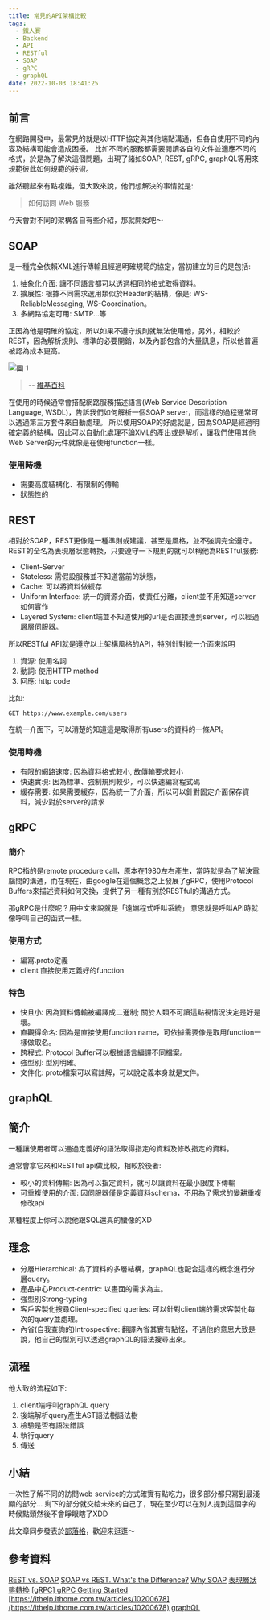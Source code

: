 ```yaml
---
title: 常見的API架構比較
tags:
  - 鐵人賽
  - Backend
  - API
  - RESTful
  - SOAP
  - gRPC
  - graphQL
date: 2022-10-03 18:41:25
---
```

## 前言
在網路開發中，最常見的就是以HTTP協定與其他端點溝通，但各自使用不同的內容及結構可能會造成困擾。
比如不同的服務都需要閱讀各自的文件並適應不同的格式，於是為了解決這個問題，出現了諸如SOAP, REST, gRPC, graphQL等用來規範彼此如何規範的技術。

雖然聽起來有點複雜，但大致來說，他們想解決的事情就是:
> 如何訪問 Web 服務

今天會對不同的架構各自有些介紹，那就開始吧～
<!-- more -->

## SOAP
是一種完全依賴XML進行傳輸且經過明確規範的協定，當初建立的目的是包括:
1. 抽象化介面: 讓不同語言都可以透過相同的格式取得資料。
2. 擴展性: 根據不同需求選用類似於Header的結構，像是: WS-ReliableMessaging, WS-Coordination。
3. 多網路協定可用: SMTP...等

正因為他是明確的協定，所以如果不遵守規則就無法使用他，另外，相較於REST，因為解析規則、標準的必要開銷，以及內部包含的大量訊息，所以他普遍被認為成本更高。

![圖 1](https://i.imgur.com/bXUoRAb.png)  
> -- [維基百科](https://zh.wikipedia.org/zh-tw/%E7%AE%80%E5%8D%95%E5%AF%B9%E8%B1%A1%E8%AE%BF%E9%97%AE%E5%8D%8F%E8%AE%AE)

在使用的時候通常會搭配網路服務描述語言(Web Service Description Language, WSDL)，告訴我們如何解析一個SOAP server，而這樣的過程通常可以透過第三方套件來自動處理。
所以使用SOAP的好處就是，因為SOAP是經過明確定義的結構，因此可以自動化處理不論XML的產出或是解析，讓我們使用其他Web Server的元件就像是在使用function一樣。

### 使用時機
- 需要高度結構化、有限制的傳輸
- 狀態性的

## REST
相對於SOAP，REST更像是一種準則或建議，甚至是風格，並不強調完全遵守。
REST的全名為表現層狀態轉換，只要遵守一下規則的就可以稱他為RESTful服務:
- Client-Server
- Stateless: 需假設服務並不知道當前的狀態，
- Cache: 可以將資料做緩存
- Uniform Interface: 統一的資源介面，使責任分離，client並不用知道server如何實作
- Layered System: client端並不知道使用的url是否直接連到server，可以經過層層伺服器。

所以RESTful API就是遵守以上架構風格的API，特別針對統一介面來說明
1. 資源: 使用名詞
2. 動詞: 使用HTTP method
3. 回應: http code

比如:
```
GET https://www.example.com/users
```

在統一介面下，可以清楚的知道這是取得所有users的資料的一條API。

### 使用時機
- 有限的網路速度: 因為資料格式較小, 故傳輸要求較小
- 快速實現: 因為標準、強制規則較少，可以快速編寫程式碼
- 緩存需要: 如果需要緩存，因為統一了介面，所以可以針對固定介面保存資料，減少對於server的請求

## gRPC
### 簡介
RPC指的是remote procedure call，原本在1980左右產生，當時就是為了解決電腦間的溝通，而在現在，由google在這個概念之上發展了gRPC，使用Protocol Buffers來描述資料如何交換，提供了另一種有別於RESTful的溝通方式。

那gRPC是什麼呢？用中文來說就是「遠端程式呼叫系統」
意思就是呼叫API時就像呼叫自己的函式一樣。

### 使用方式
- 編寫.proto定義
- client 直接使用定義好的function

### 特色
- 快且小: 因為資料傳輸被編譯成二進制; 關於人類不可讀這點視情況決定是好是壞。
- 直觀得命名: 因為是直接使用function name，可依據需要像是取用function一樣做取名。
- 跨程式: Protocol Buffer可以根據語言編譯不同檔案。
- 強型別: 型別明確。
- 文件化: proto檔案可以寫註解，可以說定義本身就是文件。

## graphQL
## 簡介
一種讓使用者可以通過定義好的語法取得指定的資料及修改指定的資料。

通常會拿它來和RESTful api做比較，相較於後者:
- 較小的資料傳輸: 因為可以指定資料，就可以讓資料在最小限度下傳輸
- 可重複使用的介面: 因伺服器僅是定義資料schema，不用為了需求的變耕重複修改api

某種程度上你可以說他跟SQL還真的蠻像的XD


## 理念
- 分層Hierarchical: 為了資料的多層結構，graphQL也配合這樣的概念進行分層query。
- 產品中心Product‐centric: 以畫面的需求為主。
- 強型別Strong‐typing
- 客戶客製化搜尋Client‐specified queries: 可以針對client端的需求客製化每次的query並處理。
- 內省(自我查詢的)Introspective: 翻譯內省其實有點怪，不過他的意思大致是說，他自己的型別可以透過graphQL的語法搜尋出來。

## 流程
他大致的流程如下:
1. client端呼叫graphQL query
2. 後端解析query產生AST語法樹語法樹
3. 檢驗是否有語法錯誤
4. 執行query
5. 傳送

## 小結
一次性了解不同的訪問web service的方式確實有點吃力，很多部分都只寫到最淺顯的部分...
剩下的部分就交給未來的自己了，現在至少可以在別人提到這個字的時候點頭然後不會睜眼瞎了XDD

此文章同步發表於[部落格](https://tim80411.github.io/code-blog/)，歡迎來逛逛～

## 參考資料
[REST vs. SOAP](https://www.redhat.com/en/topics/integration/whats-the-difference-between-soap-rest)
[SOAP vs REST. What's the Difference?](https://smartbear.com/blog/soap-vs-rest-whats-the-difference/)
[Why SOAP](https://coherence0815.wordpress.com/2016/02/11/why-soap/)
[表現層狀態轉換](https://zh.wikipedia.org/zh-tw/%E8%A1%A8%E7%8E%B0%E5%B1%82%E7%8A%B6%E6%80%81%E8%BD%AC%E6%8D%A2)
[[gRPC] gRPC Getting Started](https://pjchender.dev/golang/grpc-getting-started/)
[https://ithelp.ithome.com.tw/articles/10200678](https://ithelp.ithome.com.tw/articles/10200678)
[graphQL](http://spec.graphql.org/draft/#sec-Overview)